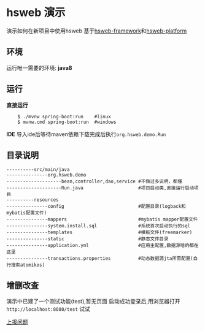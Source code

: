 # hsweb 演示
演示如何在新项目中使用hsweb
基于[hsweb-framework](https://github.com/hs-web/hsweb-framework)和[hsweb-platform](https://github.com/hs-web/hsweb-platform) 

## 环境
运行唯一需要的环境: **java8**

## 运行
**直接运行**
```shell
    $ ./mvnw spring-boot:run    #linux
    $ mvnw.cmd spring-boot:run  #windows
```
**IDE**
导入ide后等待maven依赖下载完成后执行`org.hsweb.demo.Run`

## 目录说明
```shell
----------src/main/java
---------------org.hsweb.demo
--------------------bean,controller,dao,service #不做过多说明，都懂
--------------------Run.java                    #项目启动类,直接运行启动项目
----------resources
---------------config                           #配置目录(logback和mybatis配置文件)
---------------mappers                          #mybatis mapper配置文件
---------------system.install.sql               #系统首次启动执行的sql
---------------templates                        #模板文件(freemarker)
---------------static                           #静态文件目录
---------------application.yml                  #应用主配置,数据源啥的都在这里
---------------transactions.properties          #动态数据源jta所需配置(自行搜索atomikos)
```

## 增删改查
演示中已建了一个测试功能(test),暂无页面
启动成功登录后,用浏览器打开 `http://localhost:8080/test` 试试

[上报问题](https://github.com/hs-web/hsweb-demo/issues/new)